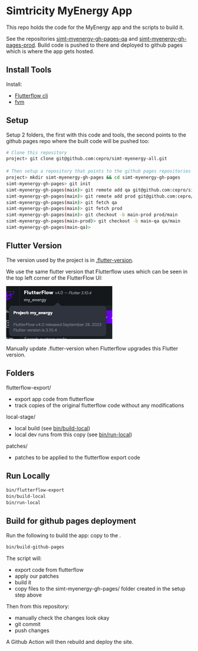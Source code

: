 # Simtricity MyEnergy App

This repo holds the code for the MyEnergy app and the scripts to build it.

See the repositories [simt-myenergy-gh-pages-qa](https://github.com/cepro/simt-myenergy-gh-pages-qa) and [simt-myenergy-gh-pages-prod](https://github.com/cepro/simt-myenergy-gh-pages-prod). Build code is pushed to there and deployed to github pages which is where the app gets hosted.

## Install Tools

Install:
- [Flutterflow cli](https://github.com/FlutterFlow/flutterflow-cli)
- [fvm](https://fvm.app/docs/getting_started/installation)

## Setup

Setup 2 folders, the first with this code and tools, the second points to the github pages repo where the built code will be pushed too:  
```sh
# Clone this repository
project> git clone git@github.com:cepro/simt-myenergy-all.git

# Then setup a repository that points to the github pages repositories using a remote for each:
project> mkdir simt-myenergy-gh-pages && cd simt-myenergy-gh-pages 
simt-myenergy-gh-pages> git init
simt-myenergy-gh-pages(main)> git remote add qa git@github.com:cepro/simt-myenergy-gh-pages-qa.git
simt-myenergy-gh-pages(main)> git remote add prod git@github.com:cepro/simt-myenergy-gh-pages-prod.git
simt-myenergy-gh-pages(main)> git fetch qa
simt-myenergy-gh-pages(main)> git fetch prod
simt-myenergy-gh-pages(main)> git checkout -b main-prod prod/main
simt-myenergy-gh-pages(main-prod)> git checkout -b main-qa qa/main
simt-myenergy-gh-pages(main-qa)>
```

## Flutter Version

The version used by the project is in [.flutter-version](./.flutter-version).

We use the same flutter version that Flutterflow uses which can be seen in the top left corner of the FlutterFlow UI:

![FlutterFlow UI Version](./ff-ui-version.png)

Manually update .flutter-version when Flutterflow upgrades this Flutter version.

## Folders

flutterflow-export/
- export app code from flutterflow
- track copies of the original flutterflow code without any modifications

local-stage/
- local build (see [bin/build-local](bin/build-local))
- local dev runs from this copy (see [bin/run-local](bin/run-local))

patches/
- patches to be applied to the flutterflow export code

## Run Locally

```sh
bin/flutterflow-export
bin/build-local
bin/run-local
```

## Build for github pages deployment
Run the following to build the app: copy to the .
```sh
bin/build-github-pages
```

The script will:
 - export code from flutterflow
 - apply our patches
 - build it
 - copy files to the simt-myenergy-gh-pages/ folder created in the setup step above

Then from this repository:
 - manually check the changes look okay
 - git commit
 - push changes

A Github Action will then rebuild and deploy the site.
